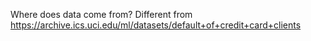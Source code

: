 Where does data come from? Different from 
https://archive.ics.uci.edu/ml/datasets/default+of+credit+card+clients
